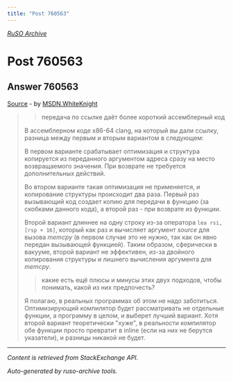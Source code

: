 ```yaml
---
title: "Post 760563"
---
```

<p><i><a href="https://github.com/MSDN-WhiteKnight/ruso-archive/">RuSO Archive</a></i></p>
<h1>Post 760563</h1>
<h2>Answer 760563</h2>
<p><a href="https://ru.stackoverflow.com/a/760563/">Source</a> - by <a href="https://ru.stackoverflow.com/users/240512/msdn-whiteknight">MSDN.WhiteKnight</a></p>
<blockquote>
<blockquote>
  <p>передача по ссылке даёт более короткий ассемблерный код</p>
</blockquote>

<p>В ассемблерном коде x86-64 clang, на который вы дали ссылку, разница между первым и вторым вариантом в следующем: </p>

<p>В первом варианте срабатывает оптимизация и структура копируется из переданного аргументом адреса сразу на место возвращаемого значения. При возврате не требуется дополнительных действий.</p>

<p>Во втором варианте такая оптимизация не применяется, и копирование структуры происходит два раза. Первый раз вызывающий код создает копию для передачи в функцию (за скобками данного кода), а второй раз - при возврате из функции.</p>

<p>Второй вариант длиннее на одну строку из-за оператора <code>lea rsi, [rsp + 16]</code>, который как раз и вычисляет аргумент <em>source</em> для вызова <em>memcpy</em> (в первом случае это не нужно, так как он явно передан вызывающей функцией). Таким образом, сферически в вакууме, второй вариант не эффективен, из-за двойного копирования структуры и лишнего вычисления аргумента для <em>memcpy</em>.</p>

<blockquote>
  <p>какие есть ещё плюсы и минусы этих двух подходов, чтобы понимать, какой из них предпочесть?</p>
</blockquote>

<p>Я полагаю, в реальных программах об этом не надо заботиться. Оптимизирующий компилятор будет рассматривать не отдельные функции, а программу в целом, и выберет лучший вариант. Хотя второй вариант теоретически "хуже", в реальности компилятор обе функции просто превратит в inline (если на них не берутся указатели), и разницы никакой не будет. </p>

</blockquote>
<hr/>
<p><i>Content is retrieved from StackExchange API. </i></p>
<p><i>Auto-generated by ruso-archive tools. </i></p>
